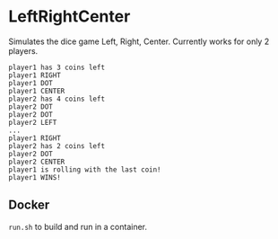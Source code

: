 # LeftRightCenter
Simulates the dice game Left, Right, Center. Currently works for only 2 players.

```
player1 has 3 coins left
player1 RIGHT
player1 DOT
player1 CENTER
player2 has 4 coins left
player2 DOT
player2 DOT
player2 LEFT
...
player1 RIGHT
player2 has 2 coins left
player2 DOT
player2 CENTER
player1 is rolling with the last coin!
player1 WINS!
```

## Docker
`run.sh` to build and run in a container.
